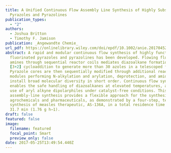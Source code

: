 ```yaml
---
title: A Unified Continuous Flow Assembly Line Synthesis of Highly Substituted
  Pyrazoles and Pyrazolines
publication_types:
  - "2"
authors:
  - Joshua Britton
  - Timothy F. Jamison
publication: _Angewandte Chemie_
url_pdf: https://onlinelibrary.wiley.com/doi/epdf/10.1002/anie.201704529
abstract: A rapid and modular continuous flow synthesis of highly functionalized
  fluorinated pyrazoles and pyrazolines has been developed. Flowing fluorinated
  amines through sequential reactor coils mediates diazoalkane formation and
  [3+2] cycloaddition to generate more than 30 azoles in a telescoped fashion.
  Pyrazole cores are then sequentially modified through additional reactor
  modules performing N-alkylation and arylation, deprotection, and amidation to
  install broad molecular diversity in short order. Continuous flow synthesis
  enables the safe handling of diazoalkanes at elevated temperatures, and the
  use of aryl alkyne dipolarphiles under catalyst-free conditions. This
  assembly-line synthesis provides a flexible approach for the synthesis of
  agrochemicals and pharmaceuticals, as demonstrated by a four-step, telescoped
  synthesis of measles therapeutic, AS-136A, in a total residence time of
  31.7 min (1.76 g h−1).
draft: false
featured: false
image:
  filename: featured
  focal_point: Smart
  preview_only: false
date: 2017-05-25T13:49:54.440Z
---
```

